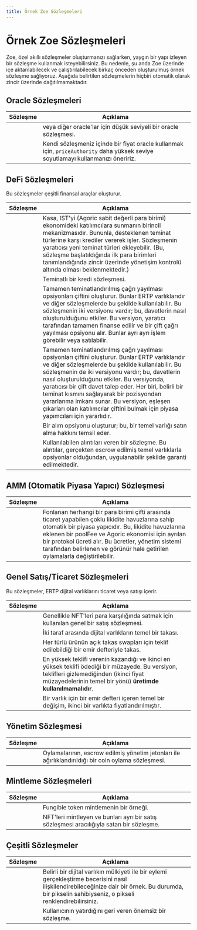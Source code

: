 ```yaml
---
title: Örnek Zoe Sözleşmeleri
---
```


# Örnek Zoe Sözleşmeleri



Zoe, özel akıllı sözleşmeler oluşturmanızı sağlarken, yaygın bir yapı izleyen bir sözleşme kullanmak isteyebilirsiniz. Bu nedenle, şu anda Zoe üzerinde içe aktarılabilecek ve çalıştırılabilecek birkaç önceden oluşturulmuş örnek sözleşme sağlıyoruz. Aşağıda belirtilen sözleşmelerin hiçbiri otomatik olarak zincir üzerinde dağıtılmamaktadır.

## Oracle Sözleşmeleri

| Sözleşme                                      | Açıklama                                                                                                                          |
| --------------------------------------------- | ---------------------------------------------------------------------------------------------------------------------------------- |
|                       |  veya diğer oracle'lar için düşük seviyeli bir oracle sözleşmesi. |
|  | Kendi sözleşmeniz içinde bir fiyat oracle kullanmak için, `priceAuthority` daha yüksek seviye soyutlamayı kullanmanızı öneririz.                       |

## DeFi Sözleşmeleri

Bu sözleşmeler çeşitli finansal araçlar oluşturur.

| Sözleşme                                 | Açıklama                                                                                                                                                                                                                                                                                                                                       |
| ---------------------------------------- | ------------------------------------------------------------------------------------------------------------------------------------------------------------------------------------------------------------------------------------------------------------------------------------------------------------------------------------------------- |
|                          | Kasa, IST'yi (Agoric sabit değerli para birimi) ekonomideki katılımcılara sunmanın birincil mekanizmasıdır. Bununla, desteklenen teminat türlerine karşı krediler vererek işler. Sözleşmenin yaratıcısı yeni teminat türleri ekleyebilir. (Bu, sözleşme başlatıldığında ilk para birimleri tanımlandığında zincir üzerinde yönetişim kontrolü altında olması beklenmektedir.) |
|                            | Teminatlı bir kredi sözleşmesi.                                                                                                                                                                                                                                                                                                               |
|  | Tamamen teminatlandırılmış çağrı yayılması opsiyonları çiftini oluşturur. Bunlar ERTP varlıklarıdır ve diğer sözleşmelerde bu şekilde kullanılabilir. Bu sözleşmenin iki versiyonu vardır; bu, davetlerin nasıl oluşturulduğunu etkiler. Bu versiyon, yaratıcı tarafından tamamen finanse edilir ve bir çift çağrı yayılması opsiyonu alır. Bunlar ayrı ayrı işlem görebilir veya satılabilir. |
|  | Tamamen teminatlandırılmış çağrı yayılması opsiyonları çiftini oluşturur. Bunlar ERTP varlıklarıdır ve diğer sözleşmelerde bu şekilde kullanılabilir. Bu sözleşmenin de iki versiyonu vardır; bu, davetlerin nasıl oluşturulduğunu etkiler. Bu versiyonda, yaratıcısı bir çift davet talep eder. Her biri, belirli bir teminat kısmını sağlayarak bir pozisyondan yararlanma imkanı sunar. Bu versiyon, eşleşen çıkarları olan katılımcılar çiftini bulmak için piyasa yapımcıları için yararlıdır. |
|            | Bir alım opsiyonu oluşturur; bu, bir temel varlığı satın alma hakkını temsil eder.                                                                                                                                                                                                                                                                         |
|                    | Kullanılabilen alıntıları veren bir sözleşme. Bu alıntılar, gerçekten escrow edilmiş temel varlıklarla opsiyonlar olduğundan, uygulanabilir şekilde garanti edilmektedir.                                                                                                                                                                                    |

## AMM (Otomatik Piyasa Yapıcı) Sözleşmesi

| Sözleşme                                    | Açıklama                                                                                                                                                                                                                                                                                                                               |
| ------------------------------------------- | ----------------------------------------------------------------------------------------------------------------------------------------------------------------------------------------------------------------------------------------------------------------------------------------------------------------------------------------- |
|  | Fonlanan herhangi bir para birimi çifti arasında ticaret yapabilen çoklu likidite havuzlarına sahip otomatik bir piyasa yapıcıdır. Bu, likidite havuzlarına eklenen bir poolFee ve Agoric ekonomisi için ayrılan bir protokol ücreti alır. Bu ücretler, yönetim sistemi tarafından belirlenen ve görünür hale getirilen oylamalarla değiştirilebilir. |

## Genel Satış/Ticaret Sözleşmeleri

Bu sözleşmeler, ERTP dijital varlıklarını ticaret veya satışı içerir.

| Sözleşme                                       | Açıklama                                                                                                                                                                                                            |
| ---------------------------------------------- | ---------------------------------------------------------------------------------------------------------------------------------------------------------------------------------------------------------------------- |
|                      | Genellikle NFT'leri para karşılığında satmak için kullanılan genel bir satış sözleşmesi.                                                                                                                                                      |
|                    | İki taraf arasında dijital varlıkların temel bir takası.                                                                                                                                                                   |
|            | Her türlü ürünün açık takas swapları için teklif edilebildiği bir emir defteriyle takas.                                                                                                                     |
|  | En yüksek teklifi verenin kazandığı ve ikinci en yüksek teklifi ödediği bir müzayede. Bu versiyon, teklifleri gizlemediğinden (ikinci fiyat müzayedelerinin temel bir yönü) **üretimde kullanılmamalıdır**. |
|            | Bir varlık için bir emir defteri içeren temel bir değişim, ikinci bir varlıkta fiyatlandırılmıştır.                                                                                                                                           |

## Yönetim Sözleşmesi

| Sözleşme                           | Açıklama                                                                           |
| ---------------------------------- | ------------------------------------------------------------------------------------- |
|  | Oylamalarının, escrow edilmiş yönetim jetonları ile ağırlıklandırıldığı bir coin oylama sözleşmesi. |

## Mintleme Sözleşmeleri

| Sözleşme                                   | Açıklama                                                                  |
| ------------------------------------------ | ---------------------------------------------------------------------------- |
|            | Fungible token mintlemenin bir örneği.                                       |
|  | NFT'leri mintleyen ve bunları ayrı bir satış sözleşmesi aracılığıyla satan bir sözleşme. |

## Çeşitli Sözleşmeler

| Sözleşme                               | Açıklama                                                                                                                                                                             |
| -------------------------------------- | --------------------------------------------------------------------------------------------------------------------------------------------------------------------------------------- |
|         | Belirli bir dijital varlıkın mülkiyeti ile bir eylemi gerçekleştirme becerisini nasıl ilişkilendirebileceğinize dair bir örnek. Bu durumda, bir pikselin sahibiyseniz, o pikseli renklendirebilirsiniz. |
|  | Kullanıcının yatırdığını geri veren önemsiz bir sözleşme.                                                                                                                           |